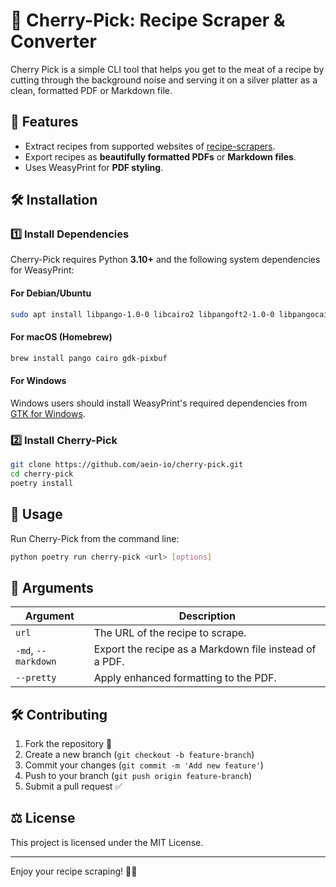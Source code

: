 # 🍒 Cherry-Pick: Recipe Scraper & Converter

Cherry Pick is a simple CLI tool that helps you get to the meat of a recipe by cutting through the background noise and serving it on a silver platter as a clean, formatted PDF or Markdown file.

## 🚀 Features
- Extract recipes from supported websites of [recipe-scrapers](https://github.com/hhursev/recipe-scrapers).
- Export recipes as **beautifully formatted PDFs** or **Markdown files**.
- Uses WeasyPrint for **PDF styling**.

## 🛠️ Installation
### 1️⃣ Install Dependencies
Cherry-Pick requires Python **3.10+** and the following system dependencies for WeasyPrint:

#### **For Debian/Ubuntu**
```sh
sudo apt install libpango-1.0-0 libcairo2 libpangoft2-1.0-0 libpangocairo-1.0-0 libgdk-pixbuf2.0-0
```
#### **For macOS (Homebrew)**
```sh
brew install pango cairo gdk-pixbuf
```
#### **For Windows**
Windows users should install WeasyPrint's required dependencies from [GTK for Windows](https://github.com/tschoonj/GTK-for-Windows-Runtime-Environment-Installer/releases).

### 2️⃣ Install Cherry-Pick
```sh
git clone https://github.com/aein-io/cherry-pick.git
cd cherry-pick
poetry install
```

## 📌 Usage
Run Cherry-Pick from the command line:
```sh
python poetry run cherry-pick <url> [options]
```

## 📜 Arguments
| Argument            | Description                                            |
| ------------------- | ------------------------------------------------------ |
| `url`               | The URL of the recipe to scrape.                       |
| `-md`, `--markdown` | Export the recipe as a Markdown file instead of a PDF. |
| `--pretty`          | Apply enhanced formatting to the PDF.                  |

## 🛠️ Contributing
1. Fork the repository 🍴
2. Create a new branch (`git checkout -b feature-branch`)
3. Commit your changes (`git commit -m 'Add new feature'`)
4. Push to your branch (`git push origin feature-branch`)
5. Submit a pull request ✅

## ⚖️ License
This project is licensed under the MIT License.

---
Enjoy your recipe scraping! 🍳✨

